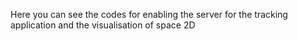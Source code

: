 Here you can see the codes for enabling the server for the tracking application and the visualisation of space 2D
